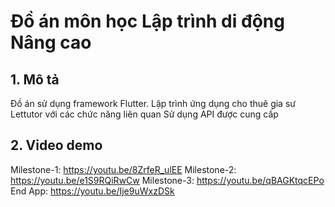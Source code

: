 # Đồ án môn học Lập trình di động Nâng cao

## 1. Mô tả

Đồ án sử dụng framework Flutter.
Lập trình ứng dụng cho thuê gia sư Lettutor với các chức năng liên quan
Sử dụng API được cung cấp

## 2. Video demo
Milestone-1:
https://youtu.be/8ZrfeR_ulEE
Milestone-2:
https://youtu.be/e1S9RQiRwCw
Milestone-3:
https://youtu.be/qBAGKtqcEPo
End App: 
https://youtu.be/Ije9uWxzDSk

